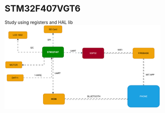 # STM32F407VGT6
Study using registers and HAL lib
![System SVG](https://raw.githubusercontent.com/Spiderman23012001/STM32F407VGT6/main/img/sys.svg)
